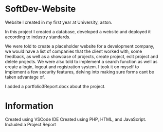 # SoftDev-Website
Website I created in my first year  at University, aston.

In this project I created a database, developed a website and deployed it according to industry standards.

We were told to create a placeholder website for a development company, we would have a list of companies that the client worked with, some feedback, as well as a showcase of projects, create project, edit project and delete projects. We were also told to implement a search function as well as create a login, logout and registration system. I took it on myself to implement a few security features, delving into making sure forms cant be taken advantage of. 

I added a portfolio3Report.docx about the project.

# Information 
Created using VSCode IDE
Created using PHP, HTML, and JavaScript.
Included a Project Report

